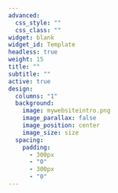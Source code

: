 ```yaml
---
advanced:
  css_style: ""
  css_class: ""
widget: blank
widget_id: Template
headless: true
weight: 15
title: ""
subtitle: ""
active: true
design:
  columns: "1"
  background:
    image: mywebsiteintro.png
    image_parallax: false
    image_position: center
    image_size: size
  spacing:
    padding:
      - 300px
      - "0"
      - 300px
      - "0"
---
```

